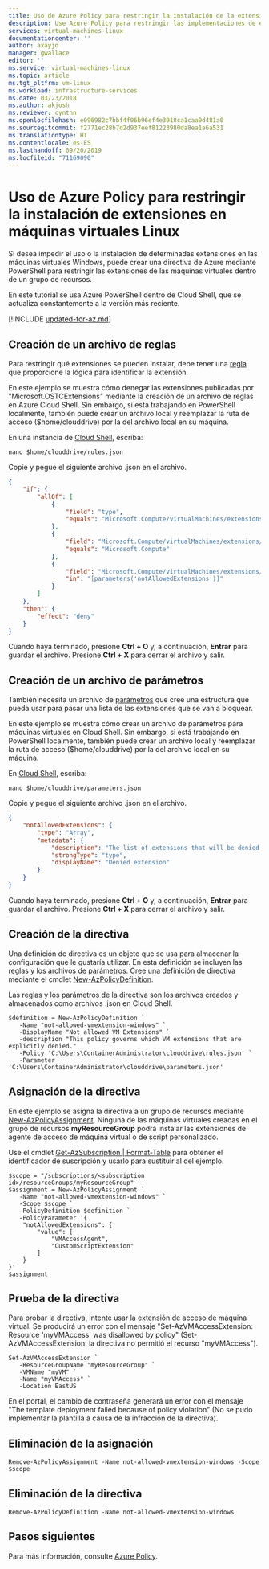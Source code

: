 ```yaml
---
title: Uso de Azure Policy para restringir la instalación de la extensión de máquina virtual | Microsoft Docs
description: Use Azure Policy para restringir las implementaciones de extensiones.
services: virtual-machines-linux
documentationcenter: ''
author: axayjo
manager: gwallace
editor: ''
ms.service: virtual-machines-linux
ms.topic: article
ms.tgt_pltfrm: vm-linux
ms.workload: infrastructure-services
ms.date: 03/23/2018
ms.author: akjosh
ms.reviewer: cynthn
ms.openlocfilehash: e096982c7bbf4f06b96ef4e3918ca1caa9d481a0
ms.sourcegitcommit: f2771ec28b7d2d937eef81223980da8ea1a6a531
ms.translationtype: HT
ms.contentlocale: es-ES
ms.lasthandoff: 09/20/2019
ms.locfileid: "71169090"
---
```

# <a name="use-azure-policy-to-restrict-extensions-installation-on-windows-vms"></a>Uso de Azure Policy para restringir la instalación de extensiones en máquinas virtuales Linux

Si desea impedir el uso o la instalación de determinadas extensiones en las máquinas virtuales Windows, puede crear una directiva de Azure mediante PowerShell para restringir las extensiones de las máquinas virtuales dentro de un grupo de recursos. 

En este tutorial se usa Azure PowerShell dentro de Cloud Shell, que se actualiza constantemente a la versión más reciente. 

[!INCLUDE [updated-for-az.md](../../../includes/updated-for-az.md)]

## <a name="create-a-rules-file"></a>Creación de un archivo de reglas

Para restringir qué extensiones se pueden instalar, debe tener una [regla](../../governance/policy/concepts/definition-structure.md#policy-rule) que proporcione la lógica para identificar la extensión.

En este ejemplo se muestra cómo denegar las extensiones publicadas por "Microsoft.OSTCExtensions" mediante la creación de un archivo de reglas en Azure Cloud Shell. Sin embargo, si está trabajando en PowerShell localmente, también puede crear un archivo local y reemplazar la ruta de acceso ($home/clouddrive) por la del archivo local en su máquina.

En una instancia de [Cloud Shell](https://shell.azure.com/powershell), escriba:

```azurepowershell-interactive
nano $home/clouddrive/rules.json
```

Copie y pegue el siguiente archivo .json en el archivo.

```json
{
    "if": {
        "allOf": [
            {
                "field": "type",
                "equals": "Microsoft.Compute/virtualMachines/extensions"
            },
            {
                "field": "Microsoft.Compute/virtualMachines/extensions/publisher",
                "equals": "Microsoft.Compute"
            },
            {
                "field": "Microsoft.Compute/virtualMachines/extensions/type",
                "in": "[parameters('notAllowedExtensions')]"
            }
        ]
    },
    "then": {
        "effect": "deny"
    }
}
```

Cuando haya terminado, presione **Ctrl + O** y, a continuación, **Entrar** para guardar el archivo. Presione **Ctrl + X** para cerrar el archivo y salir.

## <a name="create-a-parameters-file"></a>Creación de un archivo de parámetros

También necesita un archivo de [parámetros](../../governance/policy/concepts/definition-structure.md#parameters) que cree una estructura que pueda usar para pasar una lista de las extensiones que se van a bloquear. 

En este ejemplo se muestra cómo crear un archivo de parámetros para máquinas virtuales en Cloud Shell. Sin embargo, si está trabajando en PowerShell localmente, también puede crear un archivo local y reemplazar la ruta de acceso ($home/clouddrive) por la del archivo local en su máquina.

En [Cloud Shell](https://shell.azure.com/powershell), escriba:

```azurepowershell-interactive
nano $home/clouddrive/parameters.json
```

Copie y pegue el siguiente archivo .json en el archivo.

```json
{
    "notAllowedExtensions": {
        "type": "Array",
        "metadata": {
            "description": "The list of extensions that will be denied.",
            "strongType": "type",
            "displayName": "Denied extension"
        }
    }
}
```

Cuando haya terminado, presione **Ctrl + O** y, a continuación, **Entrar** para guardar el archivo. Presione **Ctrl + X** para cerrar el archivo y salir.

## <a name="create-the-policy"></a>Creación de la directiva

Una definición de directiva es un objeto que se usa para almacenar la configuración que le gustaría utilizar. En esta definición se incluyen las reglas y los archivos de parámetros. Cree una definición de directiva mediante el cmdlet [New-AzPolicyDefinition](https://docs.microsoft.com/powershell/module/az.resources/new-azpolicydefinition).

 Las reglas y los parámetros de la directiva son los archivos creados y almacenados como archivos .json en Cloud Shell.


```azurepowershell-interactive
$definition = New-AzPolicyDefinition `
   -Name "not-allowed-vmextension-windows" `
   -DisplayName "Not allowed VM Extensions" `
   -description "This policy governs which VM extensions that are explicitly denied."   `
   -Policy 'C:\Users\ContainerAdministrator\clouddrive\rules.json' `
   -Parameter 'C:\Users\ContainerAdministrator\clouddrive\parameters.json'
```




## <a name="assign-the-policy"></a>Asignación de la directiva

En este ejemplo se asigna la directiva a un grupo de recursos mediante [New-AzPolicyAssignment](https://docs.microsoft.com/powershell/module/az.resources/new-azpolicyassignment). Ninguna de las máquinas virtuales creadas en el grupo de recursos **myResourceGroup** podrá instalar las extensiones de agente de acceso de máquina virtual o de script personalizado. 

Use el cmdlet [Get-AzSubscription | Format-Table](https://docs.microsoft.com/powershell/module/az.accounts/get-azsubscription) para obtener el identificador de suscripción y usarlo para sustituir al del ejemplo.

```azurepowershell-interactive
$scope = "/subscriptions/<subscription id>/resourceGroups/myResourceGroup"
$assignment = New-AzPolicyAssignment `
   -Name "not-allowed-vmextension-windows" `
   -Scope $scope `
   -PolicyDefinition $definition `
   -PolicyParameter '{
    "notAllowedExtensions": {
        "value": [
            "VMAccessAgent",
            "CustomScriptExtension"
        ]
    }
}'
$assignment
```

## <a name="test-the-policy"></a>Prueba de la directiva

Para probar la directiva, intente usar la extensión de acceso de máquina virtual. Se producirá un error con el mensaje "Set-AzVMAccessExtension: Resource 'myVMAccess' was disallowed by policy" (Set-AzVMAccessExtension: la directiva no permitió el recurso "myVMAccess").

```azurepowershell-interactive
Set-AzVMAccessExtension `
   -ResourceGroupName "myResourceGroup" `
   -VMName "myVM" `
   -Name "myVMAccess" `
   -Location EastUS 
```

En el portal, el cambio de contraseña generará un error con el mensaje "The template deployment failed because of policy violation" (No se pudo implementar la plantilla a causa de la infracción de la directiva).

## <a name="remove-the-assignment"></a>Eliminación de la asignación

```azurepowershell-interactive
Remove-AzPolicyAssignment -Name not-allowed-vmextension-windows -Scope $scope
```

## <a name="remove-the-policy"></a>Eliminación de la directiva

```azurepowershell-interactive
Remove-AzPolicyDefinition -Name not-allowed-vmextension-windows
```
    
## <a name="next-steps"></a>Pasos siguientes
Para más información, consulte [Azure Policy](../../governance/policy/overview.md).

